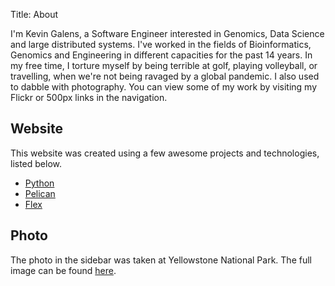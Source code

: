 Title: About

I'm Kevin Galens, a Software Engineer interested in Genomics, Data Science and large distributed systems. I've worked in the fields of Bioinformatics, Genomics and Engineering in different capacities for the past 14 years. In my free time, I torture myself by being terrible at golf, playing volleyball, or travelling, when we're not being ravaged by a global pandemic. I also used to dabble with photography. You can view some of my work by visiting my Flickr or 500px links in the navigation.

## Website
This website was created using a few awesome projects and technologies, listed below. 

- [Python](https://www.python.org/)
- [Pelican](https://blog.getpelican.com/)
- [Flex](https://github.com/alexandrevicenzi/flex)

## Photo
The photo in the sidebar was taken at Yellowstone National Park. The full image can be found [here](https://www.flickr.com/photos/kevygee/7462326526/in/album-72157629983026361/).